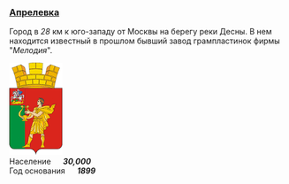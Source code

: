 <!--2021-11-01 00:28:03-->
### [Апрелевка]()
Город в *28* км к юго-западу от Москвы на берегу реки Десны.
В нем находится известный в прошлом бывший завод грампластинок фирмы "*Мелодия*".

<img src="Aprelevka.gif" width="96px"><br> 
Население &emsp; ***30,000*** &emsp;<br>
Год&nbsp;основания &emsp; ***1899***
